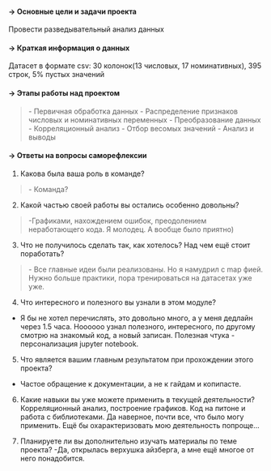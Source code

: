 #### → Основные цели и задачи проекта
Провести разведывательный анализ данных

#### → Краткая информация о данных
Датасет в формате csv: 30 колонок(13 числовых, 17 номинативных), 395 строк, 
5% пустых значений

#### → Этапы работы над проектом
>\- Первичная обработка данных
>\- Распределение признаков числовых и номинативных переменных
>\- Преобразование данных
>\- Корреляционный анализ
>\- Отбор весомых значений
>\- Анализ и выводы

#### → Ответы на вопросы саморефлексии

1. Какова была ваша роль в команде?
>\- Команда?

2. Какой частью своей работы вы остались особенно довольны?
>\-Графиками, нахождением ошибок, преодолением неработающего кода. Я молодец.
А вообще было приятно) 

3. Что не получилось сделать так, как хотелось? Над чем ещё стоит поработать?
>\- Все главные идеи были реализованы. Но я намудрил с map фией. 
  Нужно больше практики, пора тренироваться на датасетах уже уже.
  
4. Что интересного и полезного вы узнали в этом модуле?
- Я бы не хотел перечислять, это довольно много, а у меня дедлайн через 1.5 часа.
Ноооооо узнал полезного, интересного, по другому смотрю на знакомый код, а новый 
записан. Полезная чтука - персонализация jupyter notebook.

5. Что является вашим главным результатом при прохождении этого проекта?
- Частое обращение к документации, а не к гайдам и копипасте.

6. Какие навыки вы уже можете применить в текущей деятельности?
Корреляционный анализ, построение графиков. Код на питоне и работа с библиотеками.
Да наверное, почти все, что было могу применить. Ещё бы охарактеризовать мою 
деятельность попроще...

7. Планируете ли вы дополнительно изучать материалы по теме проекта?
-Да, открылась верхушка айзберга, а мне ещё многое от него понадобится.
